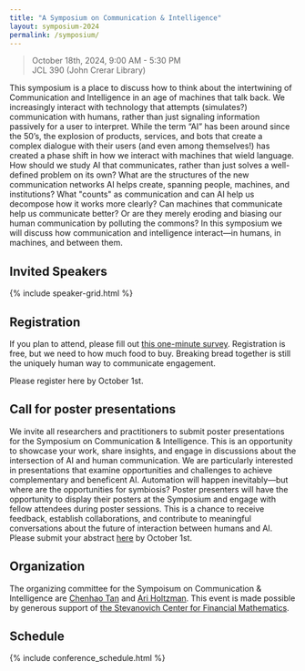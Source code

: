```yaml
---
title: "A Symposium on Communication & Intelligence"
layout: symposium-2024
permalink: /symposium/
---
```


> October 18th, 2024, 9:00 AM - 5:30 PM   
> JCL 390 (John Crerar Library)   

This symposium is a place to discuss how to think about the intertwining of Communication and Intelligence in an age of machines that talk back. We increasingly interact with technology that attempts (simulates?) communication with humans, rather than just signaling information passively for a user to interpret. While the term “AI” has been around since the 50’s, the explosion of products, services, and bots that create a complex dialogue with their users (and even among themselves!) has created a phase shift in how we interact with machines that wield language. How should we study AI that communicates, rather than just solves a well-defined problem on its own? What are the structures of the new communication networks AI helps create, spanning people, machines, and institutions? What "counts" as communication and can AI help us decompose how it works more clearly? Can machines that communicate help us communicate better? Or are they merely eroding and biasing our human communication by polluting the commons? In this symposium we will discuss how communication and intelligence interact—in humans, in machines, and between them.

## Invited Speakers
{% include speaker-grid.html %}

## Registration
If you plan to attend, please fill out <a href='https://docs.google.com/forms/d/e/1FAIpQLSdttrYOMDGvdfma-zQA-BGLyU8ZkLVMzxzpg7r7hCl4Y_qeWQ/viewform?usp=pp_url'>this one-minute survey</a>. Registration is free, but we need to how much food to buy. Breaking bread together is still the uniquely human way to communicate engagement.

Please register here by October 1st.

## Call for poster presentations

We invite all researchers and practitioners to submit poster presentations for the Symposium on Communication & Intelligence. This is an opportunity to showcase your work, share insights, and engage in discussions about the intersection of AI and human communication. We are particularly interested in presentations that examine opportunities and challenges to achieve complementary and beneficent AI. Automation will happen inevitably—but where are the opportunities for symbiosis?
Poster presenters will have the opportunity to display their posters at the Symposium and engage with fellow attendees during poster sessions. This is a chance to receive feedback, establish collaborations, and contribute to meaningful conversations about the future of interaction between humans and AI. Please submit your abstract <a href='https://docs.google.com/forms/d/e/1FAIpQLSdIx0iqGnwqI0i5lbilzWGnl9lfe94bjgcZsN1Kzb1oqa9mXw/viewform?usp=pp_url'>here</a> by October 1st.

## Organization

The organizing committee for the Sympoisum on Communication & Intelligence are <a href='https://cs.uchicago.edu/people/chenhao-tan/'>Chenhao Tan</a> and <a href='http://ariholtzman.com/'>Ari Holtzman</a>. This event is made possible by generous support of <a href='https://stevanovichcenter.uchicago.edu/'>the Stevanovich Center for Financial Mathematics</a>.

## Schedule

{% include conference_schedule.html %}

